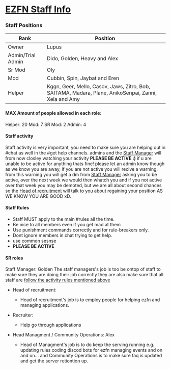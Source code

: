 # [EZFN Staff Info](https://ezfn.dev)
### Staff Positions
|  Rank | Position  |
| ----------- | ------------ |
| Owner  | Lupus  |
|  Admin/Trial Admin |Dido, Golden, Heavy and Alex  |
| Sr Mod | Oly  |
|  Mod |Cubbin, Spin, Jaybat and Eren   |
| Helper | Kggn, Geer, Mello, Casov, Jaws, Zitro, Bob, SAITAMA, Madara, Plane, AnikoSenpai, Zanni, Xela and Amy  |

#### MAX Amount of people allowed in each role: 
 Helper: 20
 Mod: 7
 SR Mod: 2
 Admin: 4

#### Staff activity 
Staff activity is very important, you need to make sure you are helping out in #chat as well in the #get help channels. admins and the [Staff Manager](https://github.com/Alex-mar124/EZFN-Staff-Info#sr-roles) will from now closley watching your activity **PLEASE BE ACTIVE :)** if u are unable to be active for anything thats fine! please let an admin know though as we know you are away, if you are not active you will recive a warning, from this warning you will get a dm from [Staff Manager](https://github.com/Alex-mar124/EZFN-Staff-Info#sr-roles) asking you to be active, over the next week we would then whatch you and if you not active over that week you may be demoted, but we are all about second chances so the [Head of recruitment](https://github.com/Alex-mar124/EZFN-Staff-Info#sr-roles) will talk to you about regaining your position AS WE KNOW YOU ARE GOOD xD.

#### Staff Rules
- Staff MUST apply to the main #rules all the time. 
- Be nice to all members even if you get mad at them
- Use punishment commands correctly and for rule-breakers only.
- Dont ignore members in chat trying to get help. 
- use common sesnse 
- **PLEASE BE ACTIVE**


#### SR roles 
Staff Manager: Golden
The staff managers's job is too be ontop of staff to make sure they are doing their job correctly they are also make sure that all staff are [follow the activity rules mentioned above]() 

- Head of recruitment: 
  - Head of recruitment's job is to employ people for helping ezfn and managing  applications. 

- Recruiter:
  - Help go through applications 

- Head Managment / Community Operations: Alex 
  - Head of Managment's job is to do keep the serving running e.g. updating rules coding discod bots for ezfn managing events and on and on... and Community Operations is to make sure faq is updated and get the server retiontion up. 
